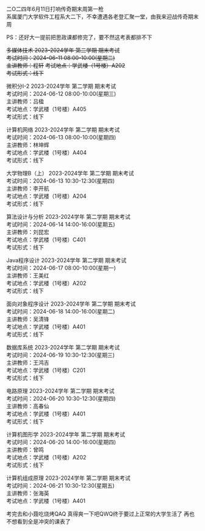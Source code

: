 二O二四年6月11日打响传奇期末周第一枪  
系属厦门大学软件工程系大二下，不幸遭遇各老登汇聚一堂，由我来迎战传奇期末周  

PS：还好大一提前把思政课都修完了，要不然这考表都排不下 

~~多媒体技术 2023-2024学年 第二学期 期末考试~~  
~~考试时间：2024-06-11 08:00-10:00(星期二)~~  
~~主讲教师：程轩~~ 
~~考试地点：学武楼（1号楼）A202~~  
~~考试形式：线下~~ 

微积分I-2 2023-2024学年 第二学期 期末考试   
考试时间：2024-06-12 08:00-10:00(星期三)  
主讲教师：吕楹  
考试地点：学武楼（1号楼）A405  
考试形式：线下   

计算机网络 2023-2024学年 第二学期 期末考试   
考试时间：2024-06-13 08:00-10:00(星期四)  
主讲教师：林坤辉  
考试地点：学武楼（1号楼）A404  
考试形式：线下    
 
大学物理B（上） 2023-2024学年 第二学期 期末考试   
考试时间：2024-06-13 10:30-12:30(星期四)  
主讲教师：李开航  
考试地点：学武楼（1号楼）A204  
考试形式：线下  
 
算法设计与分析 2023-2024学年 第二学期 期末考试   
考试时间：2024-06-14 14:00-16:00(星期五)  
主讲教师：刘昆宏  
考试地点：学武楼（1号楼）C401  
考试形式：线下  
 
Java程序设计 2023-2024学年 第二学期 期末考试   
考试时间：2024-06-17 08:00-10:00(星期一)  
主讲教师：王美红  
考试地点：学武楼（1号楼）A202  
考试形式：线下  
 
面向对象程序设计 2023-2024学年 第二学期 期末考试   
考试时间：2024-06-18 14:00-16:00(星期二)  
主讲教师：吴清锋  
考试地点：学武楼（1号楼）A401  
考试形式：线下  
 
数据库系统 2023-2024学年 第二学期 期末考试   
考试时间：2024-06-19 10:30-12:30(星期三)  
主讲教师：王鸿吉  
考试地点：学武楼（1号楼）C201  
考试形式：线下  
 
电路原理 2023-2024学年 第二学期 期末考试   
考试时间：2024-06-20 10:30-12:30(星期四)  
主讲教师：高春仙  
考试地点：学武楼（1号楼）A401  
考试形式：线下  
 
计算机图形学 2023-2024学年 第二学期 期末考试   
考试时间：2024-06-20 14:00-16:00(星期四)  
主讲教师：曾鸣  
考试地点：学武楼（1号楼）A202  
考试形式：线下  
 
计算机组成原理 2023-2024学年 第二学期 期末考试   
考试时间：2024-06-21 10:30-12:30(星期五)  
主讲教师：张海英  
考试地点：学武楼（1号楼）A401  

 考完去和小聂吃烧烤QAQ 
 真得爽一下吧QWQ终于要过上正常的大学生活了 
 再也不想看到全是冲突的课表了 
